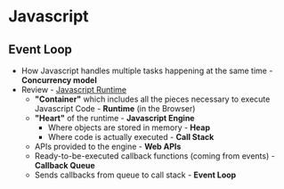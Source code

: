 # **Javascript**

## **Event Loop**

* How Javascript handles multiple tasks happening at the same time - **Concurrency model**
* Review - [Javascript Runtime](/javascript/behind-the-scenes/javascript-engine-runtime.md#javascript-runtime)
  * **"Container"** which includes all the pieces necessary to execute Javascript Code - **Runtime** (in the Browser)
  * **"Heart"** of the runtime - **Javascript Engine**
    * Where objects are stored in memory - **Heap**
    * Where code is actually executed - **Call Stack**
  * APIs provided to the engine - **Web APIs**
  * Ready-to-be-executed callback functions (coming from events) - **Callback Queue**
  * Sends callbacks from queue to call stack - **Event Loop**